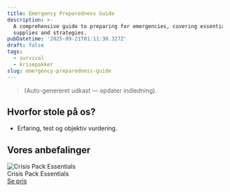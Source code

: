 ```yaml
---
title: Emergency Preparedness Guide
description: >-
  A comprehensive guide to preparing for emergencies, covering essential
  supplies and strategies.
pubDatetime: '2025-09-21T01:11:30.327Z'
draft: false
tags:
  - survival
  - krisepakker
slug: emergency-preparedness-guide
---
```

> (Auto-genereret udkast — opdater indledning).

## Hvorfor stole på os?
- Erfaring, test og objektiv vurdering.

## Vores anbefalinger


<!-- Auto: Affiliate-kort fra Products/SKUs -->

<div class="aff-card"><img src="abstract_15.png (https://v5.airtableusercontent.com/v3/u/45/45/1758427200000/Qk1BhgEXgXM9ZjuuSYzu2Q/b3wwHaLI7u-XmacjfgHvqpPxdHOIqoqypI2FLHPoUp_g9Y8EL8fZ1cGNpnaDOXl3iY9RX0uDnBCkkNDtV-1vNWCE07_HIs0aqxTPMWfv3V3sjg38wg65QUa_PAE7Ls4_ih0KQHr9KVYwL8DTZ83_OsrUDzSw7E3f8ufVDWvCiSk/Oh6VIO3tMAuGAqcIjprVuYxEwZxMbWDjTwS244kmUbY)" alt="Crisis Pack Essentials" class="aff-card__img" /><div class="aff-card__meta"><div class="aff-card__title">Crisis Pack Essentials</div><a class="aff-btn" href="https://affiliate.homeessentialsee62.com/deal789?utm_source=klartilalt&utm_medium=affiliate&subid=emergency-preparedness-guide-2025-09-21" rel="sponsored nofollow noopener" target="_blank">Se pris</a></div></div>

